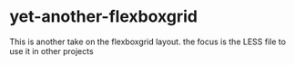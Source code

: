 # yet-another-flexboxgrid
This is another take on the flexboxgrid layout. the focus is the LESS file to use it in other projects
